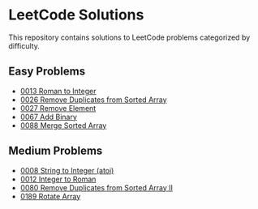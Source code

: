 # LeetCode Solutions

This repository contains solutions to LeetCode problems categorized by difficulty.

## Easy Problems

- [0013 Roman to Integer](easy/0013_Roman_to_Integer/index.py)
- [0026 Remove Duplicates from Sorted Array](easy/0026_Remove_Duplicates_from_Sorted_Array/index.py)
- [0027 Remove Element](easy/0027_Remove_Element/index.py)
- [0067 Add Binary](easy/0067_Add_Binary/index.py)
- [0088 Merge Sorted Array](easy/0088_Merge_Sorted_Array/index.py)

## Medium Problems

- [0008 String to Integer (atoi)](medium/0008_String_to_Integer_(atoi)/index.py)
- [0012 Integer to Roman](medium/0012_Integer_to_Roman/index.py)
- [0080 Remove Duplicates from Sorted Array II](medium/0080_Remove_Duplicates_from_Sorted_Array_II/index.py)
- [0189 Rotate Array](medium/0189_Rotate_Array/index.py)

